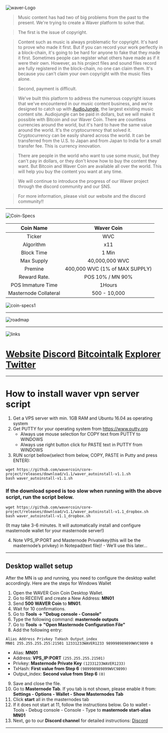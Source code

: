 ![waver-Logo](https://ip.bitcointalk.org/?u=https%3A%2F%2Fi.imgur.com%2FiJ3ErYR.png&t=597&c=Qc_hvASVSubrjA)

> Music content has had two of big problems from the past to the present. We're trying to create a Waver platform to solve that.

> The first is the issue of copyright.

> Content such as music is always problematic for copyright. It's hard to prove who made it first. But if you can record your work perfectly in a block-chain, it's going to be hard for anyone to fake that they made it first. Sometimes people can register what others have made as if it were their own. However, as his project files and sound files record are fully registered in the block-chain, no one can claim them. It's because you can't claim your own copyright with the music files alone.


> Second, payment is difficult.

>We've built this platform to address the numerous copyright issues that we've encountered in our music content business, and we're designed to catch up with [AudioJungle](https://audiojungle.net/), the largest existing music content site. Audiojungle can be paid in dollars, but we will make it possible with Bitcoin and our Waver Coin. There are countless currencies around the world, but it's hard to have the same value around the world. It's the cryptocurrency that solved it. Cryptocurrency can be easily shared across the world. It can be transferred from the U.S. to Japan and from Japan to India for a small transfer fee. This is currency innovation.

>There are people in the world who want to use some music, but they can't pay in dollars, or they don't know how to buy the content they want. But Bitcoin and Waver Coin are available all over the world. This will help you buy the content you want at any time.


>We will continue to introduce the progress of our Waver project through the discord community and our SNS.


>For more information, please visit our website and the discord community!!



***
![Coin-Specs](https://ip.bitcointalk.org/?u=https%3A%2F%2Fi.imgur.com%2F4oX49YJ.png&t=597&c=8MNixV-kEm7yag)

| Coin Name | Waver Coin |
| :------: | :------: |
| Ticker | WVC |
| Algorithm | x11 |
| Block Time | 1 Min |
| Max Supply | 40,000,000 WVC |
| Premine | 400,000 WVC (1% of MAX SUPPLY) |
| Reward Rate. | POS 10% / MN 90% |
| POS Immature Time | 1Hours |
| Masternode Collateral | 500 - 10,000 |

![coin-specs1](https://ip.bitcointalk.org/?u=https%3A%2F%2Fi.imgur.com%2Ff3iGC4q.png&t=597&c=nhkLw0s7Eht12A)
***
![roadmap](https://ip.bitcointalk.org/?u=https%3A%2F%2Fi.imgur.com%2FLFfh8Vn.jpg&t=597&c=9oNWKko0Y4J3FA)
***
![links](https://ip.bitcointalk.org/?u=https%3A%2F%2Fi.imgur.com%2FXbfbEuD.png&t=597&c=vLOBYrshoLT-Bw)

# [Website](https://www.wavercoin.com) [Discord](https://discord.gg/GHf55pM) [Bitcointalk](https://bitcointalk.org/index.php?topic=5107567) [Explorer](http://explorer.wavercoin.com/) [Twitter](https://twitter.com/PlatformWaver)

***
# How to install waver vpn server script
1. Get a VPS server with min. 1GB RAM and Ubuntu 16.04 as operating system
2. Get PUTTY for your operating system from https://www.putty.org
    - Always use mouse selection for COPY text from PUTTY to WINDOWS
    - Always use right button click for PASTE text in PUTTY from WINDOWS
3. RUN script bellow(select from below, COPY, PASTE in Putty and press ENTER):


```
wget https://github.com/wavercoin/core-project/releases/download/v1.1/waver_autoinstall-v1.1.sh
bash waver_autoinstall-v1.1.sh
```

### If the download speed is too slow when running with the above script, run the script below.

```
wget https://github.com/wavercoin/core-project/releases/download/v1.1/waver_autoinstall-v1.1_dropbox.sh
bash waver_autoinstall-v1.1_dropbox.sh
```


(It may take 3-6 minutes. It will automatically install and configure masternode wallet for your masternode server!)

4. Note VPS_IP:PORT and Masternode Privatekey(this will be the masternode’s privkey) in Notepad(text file)! - We’ll use this later…
***


## Desktop wallet setup

After the MN is up and running, you need to configure the desktop wallet accordingly. Here are the steps for Windows Wallet

1. Open the WAVER Coin Coin Desktop Wallet.
2. Go to RECEIVE and create a New Address: **MN01**
3. Send **500** **WAVER Coin** to **MN01**.
4. Wait for 10 confirmations.
5. Go to **Tools -> "Debug console - Console"**
6. Type the following command: **masternode outputs**
7. Go to  **Tools -> "Open Masternode Configuration File"**
8. Add the following entry:

```
Alias Address Privkey TxHash Output_index
MN01 255.255.255.255:21501 12331233WAVER1233 989998989899WVC9899 0
```
* Alias: **MN01**
* Address: **VPS_IP:PORT** ```(255.255.255.21501)```
* Privkey: **Masternode Private Key** ```(12331233WAVER1233)```
* TxHash: **First value from Step 6** ```(989998989899WVC9899)```
* Output_index:  **Second value from Step 6** ```(0)```
9. Save and close the file.
10. Go to **Masternode Tab**. If you tab is not shown, please enable it from: **Settings - Options - Wallet - Show Masternodes Tab**
11. Click **start** all in the masternodes tab
12. If it does not start at 11, follow the instructions below. Go to wallet - Tools - Debug console - Console - Type to **masternode start-alias MN01**
13. Next, go to our **Discord channel** for detailed instructions: [Discord](https://discord.gg/GHf55pM)
***
